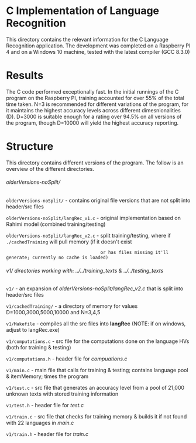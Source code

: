 # C Implementation of Language Recognition
This directory contains the relevant information for the C Language Recognition application. The development
was completed on a Raspberry PI 4 and on a Windows 10 machine, tested with the latest compiler (GCC 8.3.0)

# Results
The C code performed exceptionally fast. In the initial runnings of the C program on the Raspberry PI, training
accounted for over 55% of the total time taken. N=3 is recommended for different variations of the program, for it
maintains the highest accuracy levels across different dimesnionalities (D). D=3000 is suitable enough for a rating
over 94.5% on all versions of the program, though D=10000 will yield the highest accuracy reporting.

# Structure
This directory contains different versions of the program. The follow is an overview of the different directories.

###### olderVersions-noSplit/
`olderVersions-noSplit/` - contains original file versions that are not split into header/src files

`olderVersions-noSplit/langRec_v1.c` - original implementation based on Rahimi model (combined training/testing)

`olderVersions-noSplit/langRec_v2.c` - split training/testing, where if `./cachedTraining` will pull memory (if it doesn't exist

										or has files missing it'll generate; currently no cache is loaded)

###### v1/ *directories working with: ../../training_texts & ../../testing_texts*
`v1/` - an expansion of *olderVersions-noSplit/langRec_v2.c* that is split into header/src files

`v1/cachedTraining/` - a directory of memory for values D=1000,3000,5000,10000 and N=3,4,5

`v1/Makefile` - compiles all the src files into **langRec** (NOTE: if on windows, adjust to langRec.exe)

`v1/computations.c` - src file for the computations done on the language HVs (both for training & testing)

`v1/computations.h` - header file for *compuations.c*

`v1/main.c` - main file that calls for training & testing; contains language pool & itemMemory; times the program

`v1/test.c` - src file that generates an accuracy level from a pool of 21,000 unknown texts with stored training information

`v1/test.h` - header file for *test.c*

`v1/train.c` - src file that checks for training memory & builds it if not found with 22 languages in *main.c*

`v1/train.h` - header file for *train.c*


